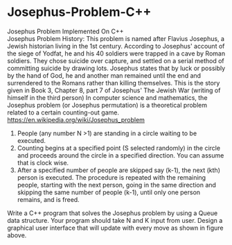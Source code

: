 # Josephus-Problem-C++
Josephus Problem Implemented On C++</br>
Josephus Problem
History: This problem is named after Flavius Josephus, a Jewish historian living in the 1st century. According
to Josephus' account of the siege of Yodfat, he and his 40 soldiers were trapped in a cave by Roman soldiers.
They chose suicide over capture, and settled on a serial method of committing suicide by drawing lots.
Josephus states that by luck or possibly by the hand of God, he and another man remained until the end and
surrendered to the Romans rather than killing themselves. This is the story given in Book 3, Chapter 8, part 7
of Josephus' The Jewish War (writing of himself in the third person)
In computer science and mathematics, the Josephus problem (or Josephus permutation) is a theoretical
problem related to a certain counting-out game. https://en.wikipedia.org/wiki/Josephus_problem
1. People (any number N >1) are standing in a circle waiting to be executed.
2. Counting begins at a specified point (S selected randomly) in the circle and proceeds around the circle
in a specified direction. You can assume that is clock wise.
3. After a specified number of people are skipped say (k-1), the next (kth) person is executed. The
procedure is repeated with the remaining people, starting with the next person, going in the same
direction and skipping the same number of people (k-1), until only one person remains, and is freed.

Write a C++ program that solves the Josephus problem by using a Queue data structure. Your program should
take N and K input from user. Design a graphical user interface that will update with every move as shown in
figure above.
